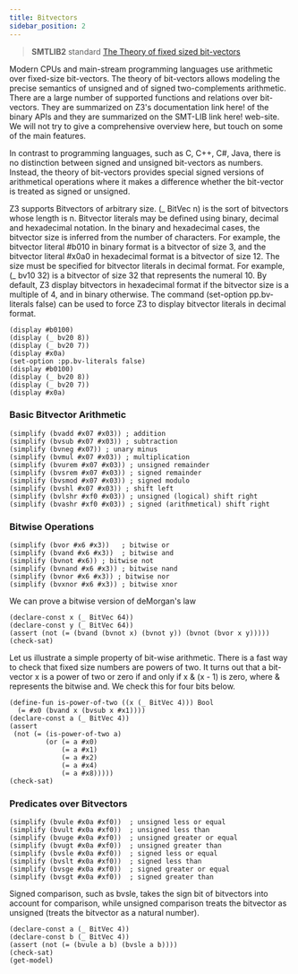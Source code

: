 ```yaml
--- 
title: Bitvectors 
sidebar_position: 2
---
```


>  **SMTLIB2** standard [The Theory of fixed sized bit-vectors](http://smtlib.cs.uiowa.edu/theories-FixedSizeBitVectors.shtml)

Modern CPUs and main-stream programming languages use arithmetic over fixed-size bit-vectors. The theory of bit-vectors allows modeling the precise semantics of unsigned and of signed two-complements arithmetic. There are a large number of supported functions and relations over bit-vectors. They are summarized on Z3's documentation link here! of the binary APIs and they are summarized on the SMT-LIB link here!  web-site. We will not try to give a comprehensive overview here, but touch on some of the main features.

In contrast to programming languages, such as C, C++, C#, Java, there is no distinction between signed and unsigned bit-vectors as numbers. Instead, the theory of bit-vectors provides special signed versions of arithmetical operations where it makes a difference whether the bit-vector is treated as signed or unsigned.

Z3 supports Bitvectors of arbitrary size. (\_ BitVec n) is the sort of bitvectors whose length is n. Bitvector literals may be defined using binary, decimal and hexadecimal notation. In the binary and hexadecimal cases, the bitvector size is inferred from the number of characters. For example, the bitvector literal #b010 in binary format is a bitvector of size 3, and the bitvector literal #x0a0 in hexadecimal format is a bitvector of size 12. The size must be specified for bitvector literals in decimal format. For example, (\_ bv10 32) is a bitvector of size 32 that represents the numeral 10. By default, Z3 display bitvectors in hexadecimal format if the bitvector size is a multiple of 4, and in binary otherwise. The command (set-option pp.bv-literals false) can be used to force Z3 to display bitvector literals in decimal format.

```z3
(display #b0100)
(display (_ bv20 8))
(display (_ bv20 7))
(display #x0a) 
(set-option :pp.bv-literals false)
(display #b0100)
(display (_ bv20 8))
(display (_ bv20 7))
(display #x0a) 
```

### Basic Bitvector Arithmetic
```z3
(simplify (bvadd #x07 #x03)) ; addition
(simplify (bvsub #x07 #x03)) ; subtraction
(simplify (bvneg #x07)) ; unary minus
(simplify (bvmul #x07 #x03)) ; multiplication
(simplify (bvurem #x07 #x03)) ; unsigned remainder
(simplify (bvsrem #x07 #x03)) ; signed remainder
(simplify (bvsmod #x07 #x03)) ; signed modulo
(simplify (bvshl #x07 #x03)) ; shift left
(simplify (bvlshr #xf0 #x03)) ; unsigned (logical) shift right
(simplify (bvashr #xf0 #x03)) ; signed (arithmetical) shift right
```
### Bitwise Operations

 ```z3
(simplify (bvor #x6 #x3))   ; bitwise or
(simplify (bvand #x6 #x3))  ; bitwise and
(simplify (bvnot #x6)) ; bitwise not
(simplify (bvnand #x6 #x3)) ; bitwise nand
(simplify (bvnor #x6 #x3)) ; bitwise nor
(simplify (bvxnor #x6 #x3)) ; bitwise xnor
```
We can prove a bitwise version of deMorgan's law
```z3
(declare-const x (_ BitVec 64))
(declare-const y (_ BitVec 64))
(assert (not (= (bvand (bvnot x) (bvnot y)) (bvnot (bvor x y)))))
(check-sat)
```

Let us illustrate a simple property of bit-wise arithmetic. There is a fast way to check that fixed size numbers are powers of two. It turns out that a bit-vector x is a power of two or zero if and only if x & (x - 1) is zero, where & represents the bitwise and. We check this for four bits below.

```z3
(define-fun is-power-of-two ((x (_ BitVec 4))) Bool 
  (= #x0 (bvand x (bvsub x #x1))))
(declare-const a (_ BitVec 4))
(assert 
 (not (= (is-power-of-two a) 
         (or (= a #x0) 
             (= a #x1) 
             (= a #x2) 
             (= a #x4) 
             (= a #x8)))))
(check-sat)
```

### Predicates over Bitvectors

```z3
(simplify (bvule #x0a #xf0))  ; unsigned less or equal
(simplify (bvult #x0a #xf0))  ; unsigned less than
(simplify (bvuge #x0a #xf0))  ; unsigned greater or equal
(simplify (bvugt #x0a #xf0))  ; unsigned greater than
(simplify (bvsle #x0a #xf0))  ; signed less or equal
(simplify (bvslt #x0a #xf0))  ; signed less than
(simplify (bvsge #x0a #xf0))  ; signed greater or equal
(simplify (bvsgt #x0a #xf0))  ; signed greater than
```

Signed comparison, such as bvsle, takes the sign bit of bitvectors into account for comparison, while unsigned comparison treats the bitvector as unsigned (treats the bitvector as a natural number).

```z3
(declare-const a (_ BitVec 4))
(declare-const b (_ BitVec 4))
(assert (not (= (bvule a b) (bvsle a b))))
(check-sat)
(get-model)
```
